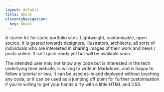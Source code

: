 ```yaml
---
layout: default
title: About
eleventyNavigation:
  key: About
---
```


A starter kit for static portfolio sites. Lightweight, customisable, open source. It is geared towards designers, illustrators, architects, all sorts of individuals who are interested in sharing images of their work and news / posts online. It isn’t quite ready yet but will be available soon.

The intended user may not know any code but is interested in the tech underlying their website, is willing to write in Markdown, and is happy to follow a tutorial or two. It can be used as-is and deployed without touching any code, or it can be used as a jumping off point for further customisation if you’re willing to get your hands dirty with a little HTML and CSS.
